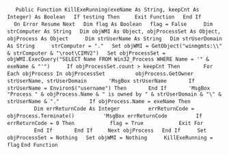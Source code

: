 &nbsp;&nbsp;&nbsp;&nbsp;
`Public Function KillExeRunning(exeName As String, keepCnt As Integer) As Boolean`
&nbsp;&nbsp;&nbsp;&nbsp;`If testing Then`
&nbsp;&nbsp;&nbsp;&nbsp;&nbsp;&nbsp;&nbsp;&nbsp;`Exit Function`
&nbsp;&nbsp;&nbsp;&nbsp;`End If`
&nbsp;&nbsp;&nbsp;&nbsp;
&nbsp;&nbsp;&nbsp;&nbsp;`On Error Resume Next`
&nbsp;&nbsp;&nbsp;&nbsp;`Dim flag As Boolean`
&nbsp;&nbsp;&nbsp;&nbsp;`flag = False`
&nbsp;&nbsp;&nbsp;&nbsp;
&nbsp;&nbsp;&nbsp;&nbsp;`Dim strComputer As String`
&nbsp;&nbsp;&nbsp;&nbsp;`Dim objWMI As Object, objProcessSet As Object, objProcess As Object`
&nbsp;&nbsp;&nbsp;&nbsp;
&nbsp;&nbsp;&nbsp;&nbsp;`Dim strUserName As String`
&nbsp;&nbsp;&nbsp;&nbsp;`Dim strUserDomain As String`
&nbsp;&nbsp;&nbsp;&nbsp;
&nbsp;&nbsp;&nbsp;&nbsp;`strComputer = "."`
&nbsp;&nbsp;&nbsp;&nbsp;`Set objWMI = GetObject("winmgmts:\\" & strComputer & "\root\CIMV2")`
&nbsp;&nbsp;&nbsp;&nbsp;`Set objProcessSet = objWMI.ExecQuery("SELECT Name FROM Win32_Process WHERE Name = '" & exeName & "'")`
&nbsp;&nbsp;&nbsp;&nbsp;
&nbsp;&nbsp;&nbsp;&nbsp;`If objProcessSet.count > keepCnt Then`
&nbsp;&nbsp;&nbsp;&nbsp;
&nbsp;&nbsp;&nbsp;&nbsp;&nbsp;&nbsp;&nbsp;&nbsp;`For Each objProcess In objProcessSet`
&nbsp;&nbsp;&nbsp;&nbsp;
&nbsp;&nbsp;&nbsp;&nbsp;&nbsp;&nbsp;&nbsp;&nbsp;&nbsp;&nbsp;&nbsp;&nbsp;`objProcess.GetOwner strUserName, strUserDomain`
&nbsp;&nbsp;&nbsp;&nbsp;&nbsp;&nbsp;&nbsp;&nbsp;&nbsp;&nbsp;&nbsp;&nbsp;`'MsgBox strUserName`
&nbsp;&nbsp;&nbsp;&nbsp;&nbsp;&nbsp;&nbsp;&nbsp;&nbsp;&nbsp;&nbsp;&nbsp;`If strUserName = Environ$("username") Then`
&nbsp;&nbsp;&nbsp;&nbsp;&nbsp;&nbsp;&nbsp;&nbsp;&nbsp;&nbsp;&nbsp;&nbsp;`End If`
&nbsp;&nbsp;&nbsp;&nbsp;&nbsp;&nbsp;&nbsp;&nbsp;&nbsp;&nbsp;&nbsp;&nbsp;`'MsgBox "Process " & objProcess.Name & " is owned by " & strUserDomain & "\" & strUserName & "."`
&nbsp;&nbsp;&nbsp;&nbsp;
&nbsp;&nbsp;&nbsp;&nbsp;&nbsp;&nbsp;&nbsp;&nbsp;&nbsp;&nbsp;&nbsp;&nbsp;`If objProcess.Name = exeName Then`
&nbsp;&nbsp;&nbsp;&nbsp;&nbsp;&nbsp;&nbsp;&nbsp;&nbsp;&nbsp;&nbsp;&nbsp;&nbsp;&nbsp;&nbsp;&nbsp;`Dim errReturnCode As Integer`
&nbsp;&nbsp;&nbsp;&nbsp;&nbsp;&nbsp;&nbsp;&nbsp;&nbsp;&nbsp;&nbsp;&nbsp;&nbsp;&nbsp;&nbsp;&nbsp;`errReturnCode = objProcess.Terminate()`
&nbsp;&nbsp;&nbsp;&nbsp;&nbsp;&nbsp;&nbsp;&nbsp;&nbsp;&nbsp;&nbsp;&nbsp;&nbsp;&nbsp;&nbsp;&nbsp;`'MsgBox errReturnCode`
&nbsp;&nbsp;&nbsp;&nbsp;&nbsp;&nbsp;&nbsp;&nbsp;&nbsp;&nbsp;&nbsp;&nbsp;&nbsp;&nbsp;&nbsp;&nbsp;`If errReturnCode = 0 Then`
&nbsp;&nbsp;&nbsp;&nbsp;&nbsp;&nbsp;&nbsp;&nbsp;&nbsp;&nbsp;&nbsp;&nbsp;&nbsp;&nbsp;&nbsp;&nbsp;&nbsp;&nbsp;&nbsp;&nbsp;`flag = True`
&nbsp;&nbsp;&nbsp;&nbsp;&nbsp;&nbsp;&nbsp;&nbsp;&nbsp;&nbsp;&nbsp;&nbsp;&nbsp;&nbsp;&nbsp;&nbsp;&nbsp;&nbsp;&nbsp;&nbsp;`Exit For`
&nbsp;&nbsp;&nbsp;&nbsp;&nbsp;&nbsp;&nbsp;&nbsp;&nbsp;&nbsp;&nbsp;&nbsp;&nbsp;&nbsp;&nbsp;&nbsp;`End If`
&nbsp;&nbsp;&nbsp;&nbsp;&nbsp;&nbsp;&nbsp;&nbsp;&nbsp;&nbsp;&nbsp;&nbsp;`End If`
&nbsp;&nbsp;&nbsp;&nbsp;&nbsp;&nbsp;&nbsp;&nbsp;`Next objProcess`
&nbsp;&nbsp;&nbsp;&nbsp;`End If`
&nbsp;&nbsp;&nbsp;&nbsp;
&nbsp;&nbsp;&nbsp;&nbsp;`Set objProcessSet = Nothing`
&nbsp;&nbsp;&nbsp;&nbsp;`Set objWMI = Nothing`
&nbsp;&nbsp;&nbsp;&nbsp;
&nbsp;&nbsp;&nbsp;&nbsp;`KillExeRunning = flag`
`End Function`

